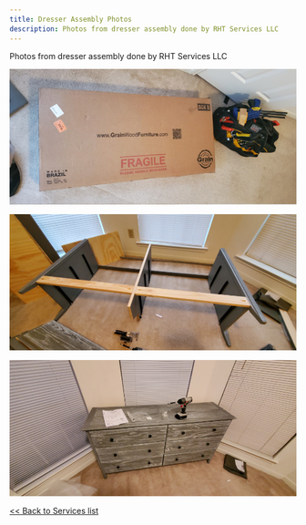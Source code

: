 ```yaml
---
title: Dresser Assembly Photos
description: Photos from dresser assembly done by RHT Services LLC
---
```


Photos from dresser assembly done by RHT Services LLC

![Dresser in the shipping box](/images/dresser_20200823/20200823_180708T.jpg)

![Dresser during assembly](/images/dresser_20200823/20200823_184400T.jpg)

![Completed assembly of dresser](/images/dresser_20200823/20200823_194032T.jpg)

[<< Back to Services list](/services)